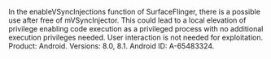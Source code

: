 In the enableVSyncInjections function of SurfaceFlinger, there is a possible use after free of mVSyncInjector. This could lead to a local elevation of privilege enabling code execution as a privileged process with no additional execution privileges needed. User interaction is not needed for exploitation. Product: Android. Versions: 8.0, 8.1. Android ID: A-65483324.
